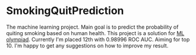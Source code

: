 # SmokingQuitPrediction
The machine learning project. Main goal is to predict the probability of quiting smoking based on human health.
This project is a solution for [ML olympiad](https://www.kaggle.com/competitions/ml-olympiad-smoking).
Currently I'm placed 12th with 0.98996 ROC AUC. Aiming for top 10.
I'm happy to get any suggestions on how to improve my result.
